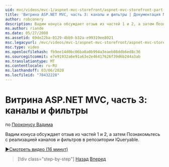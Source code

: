 ```yaml
---
uid: mvc/videos/mvc-1/aspnet-mvc-storefront/aspnet-mvc-storefront-part-3-pipes-and-filters
title: 'Витрина ASP.NET MVC, часть 3: каналы и фильтры | Документация Майкрософт'
author: robconery
description: Вадим конуса обсуждает отзыв из частей 1 и 2, а затем Познакомьтесь с реализацией каналов и фильтров в репозитории IQueryable.
ms.author: riande
ms.date: 05/27/2008
ms.assetid: 69de22ba-0129-4bb9-b32a-e99319ee8021
msc.legacyurl: /mvc/videos/mvc-1/aspnet-mvc-storefront/aspnet-mvc-storefront-part-3-pipes-and-filters
msc.type: video
ms.openlocfilehash: fb9ee14d0bc06ba0a0b994a3eaeb08ddb6ed8c36
ms.sourcegitcommit: e7e91932a6e91a63e2e46417626f39d6b244a3ab
ms.translationtype: MT
ms.contentlocale: ru-RU
ms.lasthandoff: 03/06/2020
ms.locfileid: "78432228"
---
```

# <a name="aspnet-mvc-storefront-part-3-pipes-and-filters"></a>Витрина ASP.NET MVC, часть 3: каналы и фильтры

по [Проконусу Вадима](https://github.com/robconery)

Вадим конуса обсуждает отзыв из частей 1 и 2, а затем Познакомьтесь с реализацией каналов и фильтров в репозитории IQueryable.

[&#9654;Смотреть видео (16 минут)](https://channel9.msdn.com/Blogs/ASP-NET-Site-Videos/aspnet-mvc-storefront-part-3-pipes-and-filters)

> [!div class="step-by-step"]
> [Назад](aspnet-mvc-storefront-part-2-the-repository-pattern.md)
> [Вперед](aspnet-mvc-storefront-part-4-linq-to-sql-spike.md)
